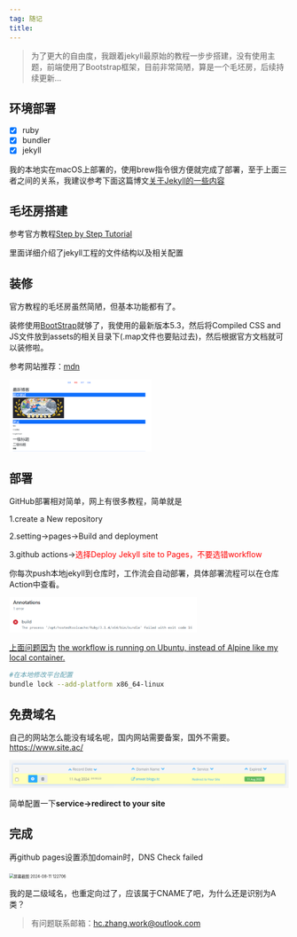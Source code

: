 ```yaml
---
tag: 随记
title:
---
```

> 为了更大的自由度，我跟着jekyll最原始的教程一步步搭建，没有使用主题，前端使用了Bootstrap框架，目前非常简陋，算是一个毛坯房，后续持续更新...

## 环境部署

- [x] ruby
- [x] bundler
- [x] jekyll

我的本地实在macOS上部署的，使用brew指令很方便就完成了部署，至于上面三者之间的关系，我建议参考下面这篇博文[关于Jekyll的一些内容](https://wuziqingwzq.github.io/other/2020/02/26/myblog2.html)

## 毛坯房搭建

参考官方教程[Step by Step Tutorial](https://www.jekyll.com.cn/docs/step-by-step/01-setup/)

里面详细介绍了jekyll工程的文件结构以及相关配置

## 装修

官方教程的毛坯房虽然简陋，但基本功能都有了。

装修使用[BootStrap](https://getbootstrap.com/)就够了，我使用的最新版本5.3，然后将Compiled CSS and JS文件放到assets的相关目录下(.map文件也要贴过去)，然后根据官方文档就可以装修啦。

参考网站推荐：[mdn](https://developer.mozilla.org/en-US/) 

<img src="/assets/images/Jekyll&GitHubPages/blog-home.png" alt="blog-home" style="zoom:25%;" />

## 部署

GitHub部署相对简单，网上有很多教程，简单就是

1.create a New repository

2.setting->pages->Build and deployment

3.github actions-><span style="color:red">选择Deploy Jekyll site to Pages，不要选错workflow</span>

你每次push本地jekyll到仓库时，工作流会自动部署，具体部署流程可以在仓库Action中查看。

<img src="/assets/images/Jekyll&GitHubPages/bundle-error.png" alt="bundle-error" style="zoom: 33%;" />

<u>上面问题因为</u> [the workflow is running on Ubuntu, instead of Alpine like my local container.](https://ryuichirosuzuki.com/posts/rails-github-action-exit-with-code-16/)

```zsh
#在本地修改平台配置
bundle lock --add-platform x86_64-linux
```



## 免费域名

自己的网站怎么能没有域名呢，国内网站需要备案，国外不需要。
https://www.site.ac/

![site_cofig](/assets/images/Jekyll&GitHubPages/site_cofig.png)

简单配置一下**service->redirect to your site**



## 完成

再github pages设置添加domain时，DNS Check failed



<img src="/assets/images/Jekyll&GitHubPages/屏幕截图 2024-08-11 122706.png" alt="屏幕截图 2024-08-11 122706" style="zoom:50%;" />

我的是二级域名，也重定向过了，应该属于CNAME了吧，为什么还是识别为A类？



> 有问题联系邮箱：hc.zhang.work@outlook.com